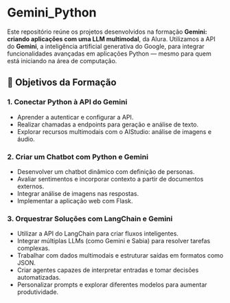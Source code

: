 # Gemini_Python

Este repositório reúne os projetos desenvolvidos na formação **Gemini: criando aplicações com uma LLM multimodal**, da Alura. Utilizamos a API do **Gemini**, a inteligência artificial generativa do Google, para integrar funcionalidades avançadas em aplicações Python — mesmo para quem está iniciando na área de computação.

## 🚀 Objetivos da Formação

### 1. Conectar Python à API do Gemini

- Aprender a autenticar e configurar a API.
- Realizar chamadas a endpoints para geração e análise de texto.
- Explorar recursos multimodais com o AIStudio: análise de imagens e áudio.

### 2. Criar um Chatbot com Python e Gemini

- Desenvolver um chatbot dinâmico com definição de personas.
- Avaliar sentimentos e incorporar contexto a partir de documentos externos.
- Integrar análise de imagens nas respostas.
- Implementar a aplicação web com Flask.

### 3. Orquestrar Soluções com LangChain e Gemini

- Utilizar a API do LangChain para criar fluxos inteligentes.
- Integrar múltiplas LLMs (como Gemini e Sabia) para resolver tarefas complexas.
- Trabalhar com dados multimodais e estruturar saídas em formatos como JSON.
- Criar agentes capazes de interpretar entradas e tomar decisões automatizadas.
- Personalizar prompts e explorar diferentes modelos para aumentar produtividade.


